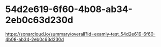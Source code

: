 # 54d2e619-6f60-4b08-ab34-2eb0c63d230d
https://sonarcloud.io/summary/overall?id=examly-test_54d2e619-6f60-4b08-ab34-2eb0c63d230d
